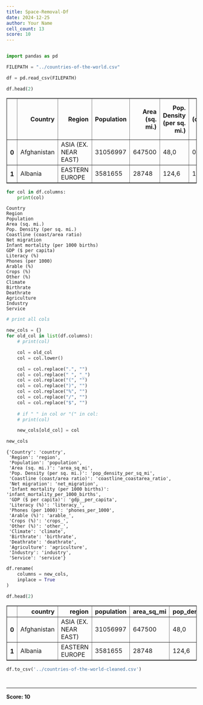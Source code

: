 ```yaml
---
title: Space-Removal-Df
date: 2024-12-25
author: Your Name
cell_count: 13
score: 10
---
```


```python

```


```python
import pandas as pd
```


```python
FILEPATH = "../countries-of-the-world.csv"
```


```python
df = pd.read_csv(FILEPATH)
```


```python
df.head(2)
```




<div>
<style scoped>
    .dataframe tbody tr th:only-of-type {
        vertical-align: middle;
    }

    .dataframe tbody tr th {
        vertical-align: top;
    }

    .dataframe thead th {
        text-align: right;
    }
</style>
<table border="1" class="dataframe">
  <thead>
    <tr style="text-align: right;">
      <th></th>
      <th>Country</th>
      <th>Region</th>
      <th>Population</th>
      <th>Area (sq. mi.)</th>
      <th>Pop. Density (per sq. mi.)</th>
      <th>Coastline (coast/area ratio)</th>
      <th>Net migration</th>
      <th>Infant mortality (per 1000 births)</th>
      <th>GDP ($ per capita)</th>
      <th>Literacy (%)</th>
      <th>Phones (per 1000)</th>
      <th>Arable (%)</th>
      <th>Crops (%)</th>
      <th>Other (%)</th>
      <th>Climate</th>
      <th>Birthrate</th>
      <th>Deathrate</th>
      <th>Agriculture</th>
      <th>Industry</th>
      <th>Service</th>
    </tr>
  </thead>
  <tbody>
    <tr>
      <th>0</th>
      <td>Afghanistan</td>
      <td>ASIA (EX. NEAR EAST)</td>
      <td>31056997</td>
      <td>647500</td>
      <td>48,0</td>
      <td>0,00</td>
      <td>23,06</td>
      <td>163,07</td>
      <td>700.0</td>
      <td>36,0</td>
      <td>3,2</td>
      <td>12,13</td>
      <td>0,22</td>
      <td>87,65</td>
      <td>1</td>
      <td>46,6</td>
      <td>20,34</td>
      <td>0,38</td>
      <td>0,24</td>
      <td>0,38</td>
    </tr>
    <tr>
      <th>1</th>
      <td>Albania</td>
      <td>EASTERN EUROPE</td>
      <td>3581655</td>
      <td>28748</td>
      <td>124,6</td>
      <td>1,26</td>
      <td>-4,93</td>
      <td>21,52</td>
      <td>4500.0</td>
      <td>86,5</td>
      <td>71,2</td>
      <td>21,09</td>
      <td>4,42</td>
      <td>74,49</td>
      <td>3</td>
      <td>15,11</td>
      <td>5,22</td>
      <td>0,232</td>
      <td>0,188</td>
      <td>0,579</td>
    </tr>
  </tbody>
</table>
</div>




```python
for col in df.columns:
    print(col)
```

    Country
    Region
    Population
    Area (sq. mi.)
    Pop. Density (per sq. mi.)
    Coastline (coast/area ratio)
    Net migration
    Infant mortality (per 1000 births)
    GDP ($ per capita)
    Literacy (%)
    Phones (per 1000)
    Arable (%)
    Crops (%)
    Other (%)
    Climate
    Birthrate
    Deathrate
    Agriculture
    Industry
    Service



```python
# print all cols

new_cols = {}
for old_col in list(df.columns):
    # print(col)

    col = old_col
    col = col.lower()

    col = col.replace(".", "")
    col = col.replace(" ", "_")
    col = col.replace("(", "")
    col = col.replace(")", "")
    col = col.replace("%", "")
    col = col.replace("/", "")
    col = col.replace("$", "")
    
    # if " " in col or "(" in col:
    # print(col)

    new_cols[old_col] = col
```


```python
new_cols
```




    {'Country': 'country',
     'Region': 'region',
     'Population': 'population',
     'Area (sq. mi.)': 'area_sq_mi',
     'Pop. Density (per sq. mi.)': 'pop_density_per_sq_mi',
     'Coastline (coast/area ratio)': 'coastline_coastarea_ratio',
     'Net migration': 'net_migration',
     'Infant mortality (per 1000 births)': 'infant_mortality_per_1000_births',
     'GDP ($ per capita)': 'gdp__per_capita',
     'Literacy (%)': 'literacy_',
     'Phones (per 1000)': 'phones_per_1000',
     'Arable (%)': 'arable_',
     'Crops (%)': 'crops_',
     'Other (%)': 'other_',
     'Climate': 'climate',
     'Birthrate': 'birthrate',
     'Deathrate': 'deathrate',
     'Agriculture': 'agriculture',
     'Industry': 'industry',
     'Service': 'service'}




```python
df.rename(
    columns = new_cols, 
    inplace = True
)
```


```python
df.head(2)
```




<div>
<style scoped>
    .dataframe tbody tr th:only-of-type {
        vertical-align: middle;
    }

    .dataframe tbody tr th {
        vertical-align: top;
    }

    .dataframe thead th {
        text-align: right;
    }
</style>
<table border="1" class="dataframe">
  <thead>
    <tr style="text-align: right;">
      <th></th>
      <th>country</th>
      <th>region</th>
      <th>population</th>
      <th>area_sq_mi</th>
      <th>pop_density_per_sq_mi</th>
      <th>coastline_coastarea_ratio</th>
      <th>net_migration</th>
      <th>infant_mortality_per_1000_births</th>
      <th>gdp__per_capita</th>
      <th>literacy_</th>
      <th>phones_per_1000</th>
      <th>arable_</th>
      <th>crops_</th>
      <th>other_</th>
      <th>climate</th>
      <th>birthrate</th>
      <th>deathrate</th>
      <th>agriculture</th>
      <th>industry</th>
      <th>service</th>
    </tr>
  </thead>
  <tbody>
    <tr>
      <th>0</th>
      <td>Afghanistan</td>
      <td>ASIA (EX. NEAR EAST)</td>
      <td>31056997</td>
      <td>647500</td>
      <td>48,0</td>
      <td>0,00</td>
      <td>23,06</td>
      <td>163,07</td>
      <td>700.0</td>
      <td>36,0</td>
      <td>3,2</td>
      <td>12,13</td>
      <td>0,22</td>
      <td>87,65</td>
      <td>1</td>
      <td>46,6</td>
      <td>20,34</td>
      <td>0,38</td>
      <td>0,24</td>
      <td>0,38</td>
    </tr>
    <tr>
      <th>1</th>
      <td>Albania</td>
      <td>EASTERN EUROPE</td>
      <td>3581655</td>
      <td>28748</td>
      <td>124,6</td>
      <td>1,26</td>
      <td>-4,93</td>
      <td>21,52</td>
      <td>4500.0</td>
      <td>86,5</td>
      <td>71,2</td>
      <td>21,09</td>
      <td>4,42</td>
      <td>74,49</td>
      <td>3</td>
      <td>15,11</td>
      <td>5,22</td>
      <td>0,232</td>
      <td>0,188</td>
      <td>0,579</td>
    </tr>
  </tbody>
</table>
</div>




```python
df.to_csv('../countries-of-the-world-cleaned.csv')
```


```python

```


```python

```


---
**Score: 10**